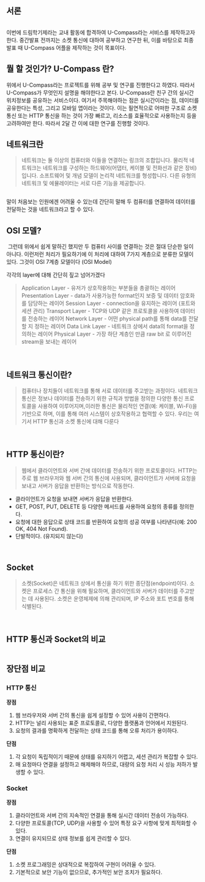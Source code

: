 <h2 id="서론">서론</h2>
<p><img alt="" src="https://velog.velcdn.com/images/ysj7191/post/dcf95156-b6eb-46e7-98e9-0103a42aa2cb/image.png" /></p>
<p>이번에 드림학기제라는 교내 활동에 합격하여 U-Compass라는 서비스를 제작하고자 한다. 중간발표 전까지는 소켓 통신에 대하여 공부하고 연구한 뒤, 이를 바탕으로 최종 발표 때 U-Compass 어플을 제작하는 것이 목표이다.</p>
<h2 id="뭘-할-것인가-u-compass-란">뭘 할 것인가? U-Compass 란?</h2>
<p>위에서 U-Compass라는 프로젝트를 위해 공부 및 연구를 진행한다고 하였다. 따라서 U-Compass가 무엇인지 설명을 해야한다고 본다. U-Compass란 친구 간의 실시간 위치정보를 공유하는 서비스이다. 여기서 주목해야하는 점은 실시간이라는 점, 데이터를 공유한다는 특성, 그리고 모바일 앱이라는 것이다. 이는 필연적으로 어떠한 구조로 소켓 통신 또는 HTTP 통신을 하는 것이 가장 빠르고, 리소스를 효율적으로 사용하는지 등을 고려하여만 한다. 따라서 2달 간 이에 대한 연구를 진행할 것이다.</p>
<h2 id="네트워크란">네트워크란</h2>
<blockquote>
<p>네트워크는 둘 이상의 컴퓨터와 이들을 연결하는 링크의 조합입니다. 물리적 네트워크는 네트워크를 구성하는 하드웨어(어댑터, 케이블 및 전화선과 같은 장비)입니다. 소프트웨어 및 개념 모델이 논리적 네트워크를 형성합니다. 다른 유형의 네트워크 및 에뮬레이터는 서로 다른 기능을 제공합니다.</p>
</blockquote>
<p><img alt="" src="https://velog.velcdn.com/images/ysj7191/post/1921ea48-c178-4cbe-9ca4-c4e24b6735e6/image.png" /></p>
<p>말이 처음보는 인원에겐 어려울 수 있는데 간단히 말해 두 컴퓨터를 연결하여 데이터를 전달하는 것을 네트워크라고 할 수 있다.</p>
<h2 id="osi-모델">OSI 모델?</h2>
<p><img alt="" src="https://velog.velcdn.com/images/ysj7191/post/e77369fe-1df3-48b4-a93d-8dde113d7ac8/image.png" />
그런데 위에서 쉽게 말하긴 했지만 두 컴퓨터 사이를 연결하는 것은 절대 단순한 일이 아니다. 이런저런 처리가 필요하기에 이 처리에 대하여 7가지 계층으로 분류한 모델이 있다. 그것이 OSI 7계층 모델이다 (OSI Model)</p>
<p>각각의 layer에 대해 간단히 짚고 넘어가겠다</p>
<blockquote>
<p>Application Layer - 유저가 상호작용하는 부분들을 총괄하는 레이어
Presentation Layer - data가 사용가능한 format인지 보증 및 데이터 암호화를 담당하는 레이어
Session Layer - connection을 유지하는 레이어 (포트와 세션 관리)
Transport Layer - TCP와 UDP 같은 프로토콜을 사용하여 데이터를 전송하는 레이어
Network Layer - 어떤 physical path를 통해 data를 전달할 지 정하는 레이어
Data Link Layer - 네트워크 상에서 data의 format을 정의하는 레이어
Physical Layer - 가장 하단 계층인 만큼 raw bit 로 이루어진 stream을 보내는 레이어</p>
</blockquote>
<p>&nbsp;</p>
<h2 id="네트워크-통신이란">네트워크 통신이란?</h2>
<blockquote>
<p>컴퓨터나 장치들이 네트워크를 통해 서로 데이터를 주고받는 과정이다. 네트워크 통신은 정보나 데이터를 전송하기 위한 규칙과 방법을 정의한 다양한 통신 프로토콜을 사용하여 이루어지며,이러한 통신은 물리적인 연결(예: 케이블, Wi-Fi)을 기반으로 하며, 이를 통해 여러 시스템이 상호작용하고 협력할 수 있다. 우리는 여기서 HTTP 통신과 소켓 통신에 대해 다룬다</p>
</blockquote>
<p>&nbsp;</p>
<h2 id="http-통신이란">HTTP 통신이란?</h2>
<blockquote>
<p>웹에서 클라이언트와 서버 간에 데이터를 전송하기 위한 프로토콜이다. HTTP는 주로 웹 브라우저와 웹 서버 간의 통신에 사용되며, 클라이언트가 서버에 요청을 보내고 서버가 응답을 반환하는 방식으로 작동한다.</p>
</blockquote>
<ul>
<li>클라이언트가 요청을 보내면 서버가 응답을 반환한다.</li>
<li>GET, POST, PUT, DELETE 등 다양한 메서드를 사용하여 요청의 종류를 정의한다.</li>
<li>요청에 대한 응답으로 상태 코드를 반환하여 요청의 성공 여부를 나타낸다(예: 200 OK, 404 Not Found).</li>
<li>단발적이다. (유지되지 않는다)</li>
</ul>
<p>&nbsp;</p>
<h2 id="socket">Socket</h2>
<blockquote>
<p>소켓(Socket)은 네트워크 상에서 통신을 하기 위한 종단점(endpoint)이다. 소켓은 프로세스 간 통신을 위해 필요하며, 클라이언트와 서버가 데이터를 주고받는 데 사용된다. 소켓은 운영체제에 의해 관리되며, IP 주소와 포트 번호를 통해 식별된다.</p>
</blockquote>
<p>&nbsp;</p>
<h2 id="http-통신과-socket의-비교">HTTP 통신과 Socket의 비교</h2>
<p><img alt="" src="https://velog.velcdn.com/images/ysj7191/post/ef8f6bfd-37fb-4b70-a849-77600bcf55b8/image.png" /></p>
<h2 id="장단점-비교">장단점 비교</h2>
<h3 id="http-통신">HTTP 통신</h3>
<p><strong>장점</strong></p>
<ol>
<li>웹 브라우저와 서버 간의 통신을 쉽게 설정할 수 있어 사용이 간편하다.</li>
<li>HTTP는 널리 사용되는 표준 프로토콜로, 다양한 플랫폼과 언어에서 지원된다.</li>
<li>요청의 결과를 명확하게 전달하는 상태 코드를 통해 오류 처리가 용이하다.</li>
</ol>
<p><strong>단점</strong></p>
<ol>
<li>각 요청이 독립적이기 때문에 상태를 유지하기 어렵고, 세션 관리가 복잡할 수 있다.</li>
<li>매 요청마다 연결을 설정하고 해제해야 하므로, 대량의 요청 처리 시 성능 저하가 발생할 수 있다.</li>
</ol>
<h3 id="socket-1">Socket</h3>
<p><strong>장점</strong></p>
<ol>
<li>클라이언트와 서버 간의 지속적인 연결을 통해 실시간 데이터 전송이 가능하다.</li>
<li>다양한 프로토콜(TCP, UDP)을 사용할 수 있어 특정 요구 사항에 맞게 최적화할 수 있다.</li>
<li>연결이 유지되므로 상태 정보를 쉽게 관리할 수 있다.</li>
</ol>
<p><strong>단점</strong></p>
<ol>
<li>소켓 프로그래밍은 상대적으로 복잡하여 구현이 어려울 수 있다.</li>
<li>기본적으로 보안 기능이 없으므로, 추가적인 보안 조치가 필요하다.</li>
</ol>
